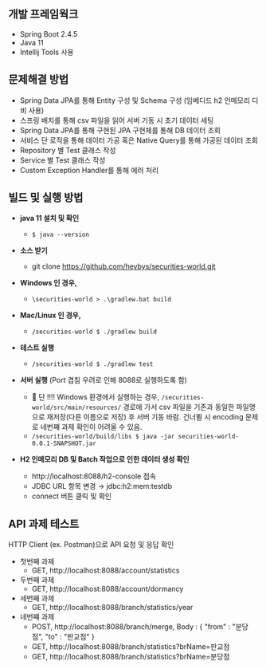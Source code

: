 
## 개발 프레임웍크
- Spring Boot 2.4.5
- Java 11
- Intellij Tools 사용

## 문제해결 방법
- Spring Data JPA를 통해 Entity 구성 및 Schema 구성 (임베디드 h2 인메모리 디비 사용)
- 스프링 배치를 통해 csv 파일을 읽어 서버 기동 시 초기 데이터 세팅
- Spring Data JPA를 통해 구현된 JPA 구현체를 통해 DB 데이터 조회
- 서비스 단 로직을 통해 데이터 가공 혹은 Native Query를 통해 가공된 데이터 조회
- Repository 별 Test 클래스 작성
- Service 별 Test 클래스 작성
- Custom Exception Handler를 통해 에러 처리

## 빌드 및 실행 방법
- **java 11 설치 및 확인**
   - `$ java --version`  


- **소스 받기**
  - git clone https://github.com/heybys/securities-world.git
  


- **Windows 인 경우,**
  - `\securities-world > .\gradlew.bat build`
- **Mac/Linux 인 경우,**
  - `/securities-world $ ./gradlew build`
  

- **테스트 실행**
  - `/securities-world $ ./gradlew test`
  

- **서버 실행** (Port 겹침 우려로 인해 8088로 실행하도록 함)
  - 📌 단 !!!! Windows 환경에서 실행하는 경우, `/securities-world/src/main/resources/` 경로에 가서 csv 파일을 기존과 동일한 파일명으로 재저장(다른 이름으로 저장) 후 서버 기동 바람. 건너뛸 시  encoding 문제로 네번쨰 과제 확인이 어려울 수 있음.   
  - `/securities-world/build/libs $ java -jar securities-world-0.0.1-SNAPSHOT.jar`
  

- **H2 인메모리 DB 및 Batch 작업으로 인한 데이터 생성 확인**
  - http://localhost:8088/h2-console 접속
  - JDBC URL 항목 변경 → jdbc:h2:mem:testdb
  - connect 버튼 클릭 및 확인 

## API 과제 테스트
HTTP Client (ex. Postman)으로 API 요청 및 응답 확인

- 첫번째 과제
  - GET, http://localhost:8088/account/statistics
- 두번째 과제
  - GET, http://localhost:8088/account/dormancy
- 세번째 과제
  - GET, http://localhost:8088/branch/statistics/year
- 네번쨰 과제
  - POST, http://localhost:8088/branch/merge, Body : { "from" : "분당점", "to" : "판교점" }
  - GET, http://localhost:8088/branch/statistics?brName=판교점
  - GET, http://localhost:8088/branch/statistics?brName=분당점
